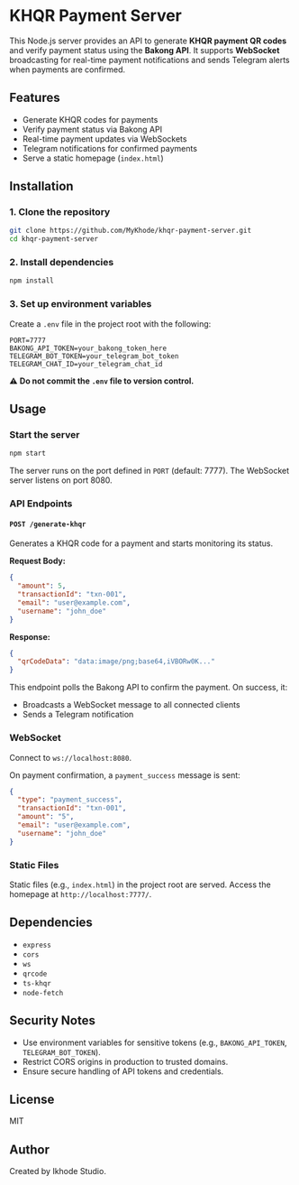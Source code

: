 # KHQR Payment Server

This Node.js server provides an API to generate **KHQR payment QR codes** and verify payment status using the **Bakong API**. It supports **WebSocket** broadcasting for real-time payment notifications and sends Telegram alerts when payments are confirmed.

## Features

- Generate KHQR codes for payments
- Verify payment status via Bakong API
- Real-time payment updates via WebSockets
- Telegram notifications for confirmed payments
- Serve a static homepage (`index.html`)

## Installation

### 1. Clone the repository

```bash
git clone https://github.com/MyKhode/khqr-payment-server.git
cd khqr-payment-server
```

### 2. Install dependencies

```bash
npm install
```

### 3. Set up environment variables

Create a `.env` file in the project root with the following:

```
PORT=7777
BAKONG_API_TOKEN=your_bakong_token_here
TELEGRAM_BOT_TOKEN=your_telegram_bot_token
TELEGRAM_CHAT_ID=your_telegram_chat_id
```

⚠️ **Do not commit the `.env` file to version control.**

## Usage

### Start the server

```bash
npm start
```

The server runs on the port defined in `PORT` (default: 7777). The WebSocket server listens on port 8080.

### API Endpoints

#### `POST /generate-khqr`

Generates a KHQR code for a payment and starts monitoring its status.

**Request Body:**

```json
{
  "amount": 5,
  "transactionId": "txn-001",
  "email": "user@example.com",
  "username": "john_doe"
}
```

**Response:**

```json
{
  "qrCodeData": "data:image/png;base64,iVBORw0K..."
}
```

This endpoint polls the Bakong API to confirm the payment. On success, it:
- Broadcasts a WebSocket message to all connected clients
- Sends a Telegram notification

### WebSocket

Connect to `ws://localhost:8080`.

On payment confirmation, a `payment_success` message is sent:

```json
{
  "type": "payment_success",
  "transactionId": "txn-001",
  "amount": "5",
  "email": "user@example.com",
  "username": "john_doe"
}
```

### Static Files

Static files (e.g., `index.html`) in the project root are served. Access the homepage at `http://localhost:7777/`.

## Dependencies

- `express`
- `cors`
- `ws`
- `qrcode`
- `ts-khqr`
- `node-fetch`

## Security Notes

- Use environment variables for sensitive tokens (e.g., `BAKONG_API_TOKEN`, `TELEGRAM_BOT_TOKEN`).
- Restrict CORS origins in production to trusted domains.
- Ensure secure handling of API tokens and credentials.

## License

MIT

## Author

Created by Ikhode Studio.
